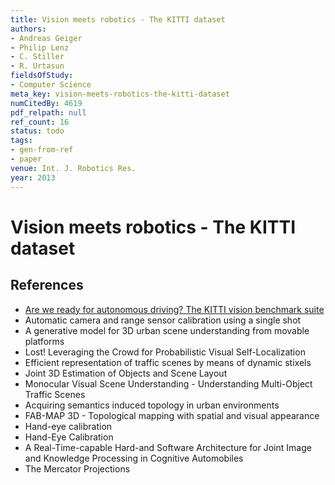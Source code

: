 ```yaml
---
title: Vision meets robotics - The KITTI dataset
authors:
- Andreas Geiger
- Philip Lenz
- C. Stiller
- R. Urtasun
fieldsOfStudy:
- Computer Science
meta_key: vision-meets-robotics-the-kitti-dataset
numCitedBy: 4619
pdf_relpath: null
ref_count: 16
status: todo
tags:
- gen-from-ref
- paper
venue: Int. J. Robotics Res.
year: 2013
---
```


# Vision meets robotics - The KITTI dataset

## References

- [Are we ready for autonomous driving? The KITTI vision benchmark suite](./are-we-ready-for-autonomous-driving-the-kitti-vision-benchmark-suite.md)
- Automatic camera and range sensor calibration using a single shot
- A generative model for 3D urban scene understanding from movable platforms
- Lost! Leveraging the Crowd for Probabilistic Visual Self-Localization
- Efficient representation of traffic scenes by means of dynamic stixels
- Joint 3D Estimation of Objects and Scene Layout
- Monocular Visual Scene Understanding - Understanding Multi-Object Traffic Scenes
- Acquiring semantics induced topology in urban environments
- FAB-MAP 3D - Topological mapping with spatial and visual appearance
- Hand-eye calibration
- Hand-Eye Calibration
- A Real-Time-capable Hard-and Software Architecture for Joint Image and Knowledge Processing in Cognitive Automobiles
- The Mercator Projections
